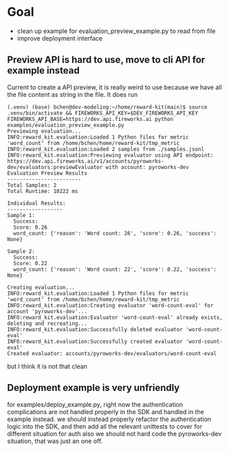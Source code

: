 # Goal
- clean up example for evaluation_preview_example.py to read from file
- improve deployment interface

## Preview API is hard to use, move to cli API for example instead
Current to create a API preview, it is really weird to use because we have all the file content as string in the file. It does run

```
(.venv) (base) bchen@dev-modeling:~/home/reward-kit(main)$ source .venv/bin/activate && FIREWORKS_API_KEY=$DEV_FIREWORKS_API_KEY FIREWORKS_API_BASE=https://dev.api.fireworks.ai python examples/evaluation_preview_example.py
Previewing evaluation...
INFO:reward_kit.evaluation:Loaded 1 Python files for metric 'word_count' from /home/bchen/home/reward-kit/tmp_metric
INFO:reward_kit.evaluation:Loaded 2 samples from ./samples.jsonl
INFO:reward_kit.evaluation:Previewing evaluator using API endpoint: https://dev.api.fireworks.ai/v1/accounts/pyroworks-dev/evaluators:previewEvaluator with account: pyroworks-dev
Evaluation Preview Results
------------------------
Total Samples: 2
Total Runtime: 10222 ms

Individual Results:
------------------
Sample 1:
  Success: 
  Score: 0.26
  word_count: {'reason': 'Word count: 26', 'score': 0.26, 'success': None}

Sample 2:
  Success: 
  Score: 0.22
  word_count: {'reason': 'Word count: 22', 'score': 0.22, 'success': None}

Creating evaluation...
INFO:reward_kit.evaluation:Loaded 1 Python files for metric 'word_count' from /home/bchen/home/reward-kit/tmp_metric
INFO:reward_kit.evaluation:Creating evaluator 'word-count-eval' for account 'pyroworks-dev'...
INFO:reward_kit.evaluation:Evaluator 'word-count-eval' already exists, deleting and recreating...
INFO:reward_kit.evaluation:Successfully deleted evaluator 'word-count-eval'
INFO:reward_kit.evaluation:Successfully created evaluator 'word-count-eval'
Created evaluator: accounts/pyroworks-dev/evaluators/word-count-eval
```

but I think it is not that clean

## Deployment example is very unfriendly

for examples/deploy_example.py, right now the authentication complications are not handled properly in the SDK and handled in the example instead.
we should instead properly refactor the authentication logic into the SDK, and then add all the relevant unittests to cover for different situation for auth
also we should not hard code the pyroworks-dev situation, that was just an one off.